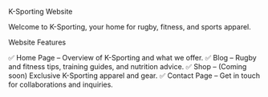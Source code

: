 K-Sporting Website

Welcome to K-Sporting, your home for rugby, fitness, and sports apparel.

Website Features

✅ Home Page – Overview of K-Sporting and what we offer.
✅ Blog – Rugby and fitness tips, training guides, and nutrition advice.
✅ Shop – (Coming soon) Exclusive K-Sporting apparel and gear.
✅ Contact Page – Get in touch for collaborations and inquiries.
